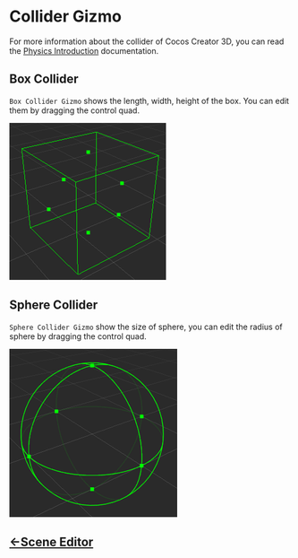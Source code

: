 # Collider Gizmo
For more information about the collider of Cocos Creator 3D, you can read the [Physics Introduction](../../physics/physics.md) documentation.

## Box Collider
`Box Collider Gizmo` shows the length, width, height of the box. You can edit them by dragging the control quad.

![box collider gizmo](images/box-collider-gizmo.png)

## Sphere Collider
`Sphere Collider Gizmo` show the size of sphere, you can edit the radius of sphere by dragging the control quad.

![sphere collider gizmo](images/sphere-collider-gizmo.png)

## [<-Scene Editor](index.md)